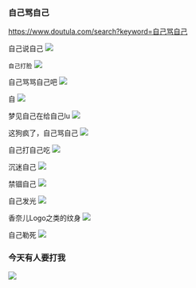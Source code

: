 ### 自己骂自己
https://www.doutula.com/search?keyword=自己骂自己

自己说自己
![](http://img.doutula.com/production/uploads/image/2017/09/08/20170908801699_gTbyoj.png)

`自己打脸`
![](http://img.doutula.com/production/uploads/image/2017/02/07/20170207462749_JGmOWL.gif)

自己骂骂自己吧
![](http://img.doutula.com/production/uploads/image/2018/06/01/20180601863768_vKqrtg.gif)

自
![](http://img.doutula.com/production/uploads/image/2018/03/19/20180319465176_HYMAoZ.jpg)

梦见自己在给自己lu
![](http://img.doutula.com/production/uploads/image/2019/05/18/20190518113667_CDnWAq.jpg)

这狗疯了，自己骂自己
![](http://img.doutula.com/production/uploads/image/2019/10/30/20191030388151_duhgsG.jpg)

自己打自己吃
![](http://img.doutula.com/production/uploads/image/2019/12/03/20191203314890_RqaNrW.jpg)

沉迷自己
![](http://img.doutula.com/production/uploads/image/2018/11/09/20181109723068_ZhmsLu.jpg)

禁锢自己
![](http://img.doutula.com/production/uploads/image/2018/01/02/20180102899692_CplZMr.gif)

自己发光
![](http://img.doutula.com/production/uploads/image/2019/06/07/20190607862069_CnVMxK.jpg)

香奈儿Logo之类的纹身
![](http://img.doutula.com/production/uploads/image/2017/11/15/20171115749309_OnBWdi.jpg)

自己勒死
![](http://img.doutula.com/production/uploads/image/2018/09/25/20180925881490_KTMDEl.jpg)

### 今天有人要打我
![](https://ss3.bdstatic.com/70cFv8Sh_Q1YnxGkpoWK1HF6hhy/it/u=1744285462,4207461285&fm=26)
